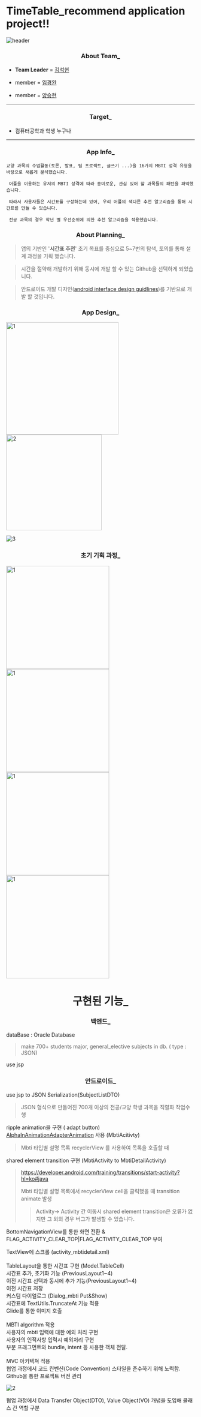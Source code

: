 # TimeTable_recommend application project!!

![header](https://capsule-render.vercel.app/api?type=Waving&color=gradient&height=200&animation=twinkling&section=header&text=MBTI%20추천%20TimeTable&fontSize=60&fontColor=FF9B00)

<div align=center><h3>About Team_</div>

* **Team Leader**   = <a href="https://github.com/sam0774">김석현</a>


* member =   <a href="https://github.com/MoonDooo">임경완</a>

* member = <a href="https://github.com/SHcommit">양승현</a>

---

<div align=center><h3>Target_</div>

* 컴퓨터공학과 학생 누구나

---

<div align=center><h3>App Info_</div>

`교양 과목의 수업활동(토론, 발표, 팀 프로젝트, 글쓰기 ...)을 16가지 MBTI 성격 유형을 바탕으로 새롭게 분석했습니다.`  

` 어플을 이용하는 유저의 MBTI 성격에 따라 흥미로운, 관심 있어 할 과목들의 패턴을 파악했습니다.`  

` 따라서 사용자들은 시간표를 구성하는데 있어, 우리 어플의 색다른 추천 알고리즘을 통해 시간표를 만들 수 있습니다.`  
  
` 전공 과목의 경우 학년 별 우선순위에 의한 추천 알고리즘을 적용했습니다.`  

<div align=center><h3>About Planning_</div>

>  앱의 기반인 '**시간표 추천**' 초기 목표를 중심으로 5~7번의 탐색, 토의를 통해 설계 과정을 기획 했습니다.

> 시간을 절약해 개발하기 위해 동시에 개발 할 수 있는 Github을 선택하게 되었습니다.

> 안드로이드 개발 디자인(<a href="https://developer.android.com/design">android interface design guidlines</a>)를 기반으로 개발 할 것입니다.

<div align=center><h3>App Design_</div>


<img width="300" alt="1" align="left" src="https://user-images.githubusercontent.com/96910404/169507843-46c76f37-f4cf-460d-8f1b-b468a437c472.png">

<img width="255" alt="2" src="https://user-images.githubusercontent.com/96910404/169507867-dfc1af25-4bc5-4715-bbcd-4c9861ac70cf.png">

![3](https://user-images.githubusercontent.com/96910404/169509367-d559ef89-6f73-40ec-8b5e-3ca987d739d3.jpeg)

<div align=center><h3>초기 기획 과정_ </div>

<img width="275" alt="1" align="left" src="https://user-images.githubusercontent.com/96910404/170806754-723096ca-e154-4739-b7b7-8bf146c7b227.jpeg">
<img width="275" alt="1" align="left" src="https://user-images.githubusercontent.com/96910404/170806755-51d47969-c604-474e-8143-42998737521d.jpeg">
<img width="275" alt="1" align="left" src="https://user-images.githubusercontent.com/96910404/170806757-97537aa3-d589-482f-bf9b-329aa974c111.jpeg">

<img width="275" alt="1" align="center" src="https://user-images.githubusercontent.com/96910404/170806756-982cf955-a02a-458c-9c90-6c2bd90e873c.jpeg">


<div align=center><h1>구현된 기능_ </div>

<div align=center><h3>백엔드_ </div>

<div>
dataBase : Oracle Database
</div>

> make 700+ students major, general_elective subjects in db. ( type : JSON)

<div>
use jsp
</div>

<div align=center><h3>안드로이드_ </div>


<div>
use jsp to JSON Serialization(SubjectListDTO)
</div>

> JSON 형식으로 만들어진 700개 이상의 전공/교양 학생 과목을 직렬화 작업수행

<div>
ripple animation을 구현 ( adapt button)
</div>
<div>
 <a href="https://github.com/wasabeef/recyclerview-animators">AlphaInAnimationAdapterAnimation</a/> 사용 (MbtiAcitivty)
 
</div>

> Mbti 타입별 설명 목록 recyclerView 를 사용하여 목록을 호출할 때

<div>
shared element transition 구현 (MbtiActivity to MbtiDetailActivity)
</div>

> https://developer.android.com/training/transitions/start-activity?hl=ko#java
>
>Mbti 타입별 설명 목록에서 recyclerView cell을 클릭했을 때 transition animate 발생
>
> > Activity-> Activity 간 이동시 shared element transition은 오류가 없지만 그 외의 경우 버그가 발생할 수 있습니다.


BottomNavigationView를 통한 화면 전환 & FLAG_ACTIVITY_CLEAR_TOP|FLAG_ACTIVITY_CLEAR_TOP 부여
<div>
TextView에 스크롤 (activity_mbtidetail.xml)
</div>
<br/>

<div>
TableLayout을 통한 시간표 구현 (Model.TableCell)
</div>
<div>
시간표 추가, 초기화 기능 (PreviousLayout1~4)
</div>
<div>
이전 시간표 선택과 동시에 추가 기능(PreviousLayout1~4)
</div>
<div>
이전 시간표 저장
</div>
<div>
커스텀 다이얼로그 (Dialog_mbti Put&Show)
</div>
<div>
시간표에 TextUtils.TruncateAt 기능 적용
</div>
<div>
Glide를 통한 이미지 호출
</div>
<br/>

<div>
MBTI algorithm 적용
</div>
<div>
사용자의 mbti 입력에 대한 예외 처리 구현
</div>
<div>
사용자의 인적사항 입력시 예외처리 구현
</div>
<div>
부분 프래그먼트와 bundle, intent 등 사용한 객체 전달.
</div>

<br/>
<div>
MVC 아키텍쳐 적용
</div>
<div>
협업 과정에서 코드 컨벤션(Code Convention) 스타일을 준수하기 위해 노력함.
</div>
<div>
Github을 통한 프로젝트 버전 관리
</div>

![2](https://user-images.githubusercontent.com/96910404/171493337-339d82dd-f91c-4e2b-b2b3-0601364b1f2f.gif)

<div>
협업 과정에서 Data Transfer Object(DTO), Value Object(VO) 개념을 도입해 클래스 간 역할 구분
</div>
<div>
</div>
<div>
</div>
<div>
</div>
<div>
</div>
<div>
</div>
<div>
</div>
<div>
</div>
<div>
</div>
<div>
</div>
